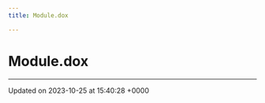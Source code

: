```yaml
---
title: Module.dox

---
```


# Module.dox








-------------------------------

Updated on 2023-10-25 at 15:40:28 +0000
